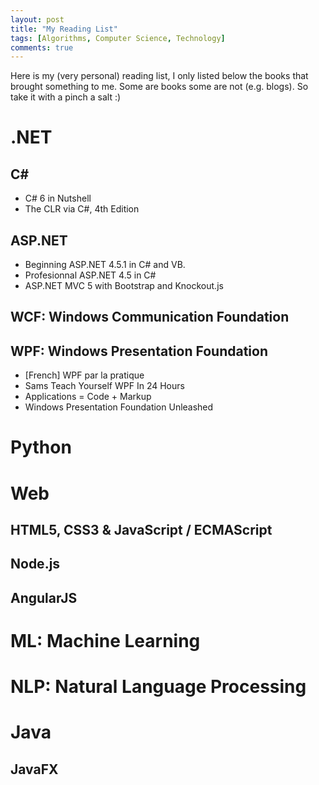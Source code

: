 ```yaml
---
layout: post
title: "My Reading List"
tags: [Algorithms, Computer Science, Technology]
comments: true
---
```

Here is my (very personal) reading list, I only listed below the books that brought something to me.
Some are books some are not (e.g. blogs).
So take it with a pinch a salt :)


# .NET
## C#
- C# 6 in Nutshell
- The CLR via C#, 4th Edition
## ASP.NET
- Beginning ASP.NET 4.5.1 in C# and VB.
- Profesionnal ASP.NET 4.5 in C#
- ASP.NET MVC 5 with Bootstrap and Knockout.js
## WCF: Windows Communication Foundation
## WPF: Windows Presentation Foundation
- [French] WPF par la pratique
- Sams Teach Yourself WPF In 24 Hours
- Applications = Code + Markup
- Windows Presentation Foundation Unleashed


# Python

# Web
## HTML5, CSS3 & JavaScript / ECMAScript
## Node.js
## AngularJS

# ML: Machine Learning

# NLP: Natural Language Processing

# Java
## JavaFX